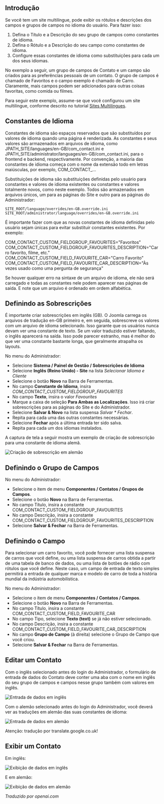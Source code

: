 <!-- Filename: J3.x:Adding_custom_fields/Multilingual_Sites / Display title: Sites Multilíngues -->

## Introdução

Se você tem um site multilíngue, pode exibir os rótulos e descrições dos campos e grupos de campos no idioma do usuário. Para fazer isso:

1. Defina o Título e a Descrição do seu grupo de campos como constantes de idioma.
2. Defina o Rótulo e a Descrição do seu campo como constantes de idioma.
3. Configure essas constantes de idioma como substituições para cada um dos seus idiomas.

No exemplo a seguir, um grupo de campos de Contato e um campo são criados para as preferências pessoais de um contato. O grupo de campos é chamado de Favoritos e o campo exemplo é chamado de Carro. Claramente, mais campos podem ser adicionados para outras coisas favoritas, como comida ou filmes.

Para seguir este exemplo, assume-se que você configurou um site multilíngue, conforme descrito no tutorial [Sites Multilíngues](jdocmanual?article=user/languages/setup-a-multilingual-site "Sites Multilíngues").

## Constantes de Idioma

Constantes de idioma são espaços reservados que são substituídos por valores de idioma quando uma página é renderizada. As constantes e seus valores são armazenados em arquivos de idioma, como JPATH_SITE/languages/en-GB/com_contact.ini e JPATH_SITE/administrator/languages/en-GB/com_contact.ini, para o frontend e backend, respectivamente. Por convenção, a maioria das constantes de idioma começa com o nome da extensão todo em letras maiúsculas, por exemplo, COM_CONTACT_...

Substituições de idioma são substituições definidas pelo usuário para constantes e valores de idioma existentes ou constantes e valores totalmente novos, como neste exemplo. Todos são armazenados em arquivos únicos, um para as páginas do Site e outro para as páginas do Administrador:
```
SITE_ROOT/language/overrides/en-GB.override.ini
SITE_ROOT/administrator/language/overrides/en-GB.override.ini
```
É importante fazer com que as novas constantes de idioma definidas pelo usuário sejam únicas para evitar substituir constantes existentes. Por exemplo:

COM_CONTACT_CUSTOM_FIELDGROUP_FAVOURITES="Favoritos"
COM_CONTACT_CUSTOM_FIELDGROUP_FAVOURITES_DESCRIPTION="Carro favorito, filme, etc."
COM_CONTACT_CUSTOM_FIELD_FAVOURITE_CAR="Carro Favorito"
COM_CONTACT_CUSTOM_FIELD_FAVOURITE_CAR_DESCRIPTION="Às vezes usado como uma pergunta de segurança"

Se houver qualquer erro na sintaxe de um arquivo de idioma, ele não será carregado e todas as constantes nele podem aparecer nas páginas de saída. E note que um arquivo é ordenado em ordem alfabética.

## Definindo as Sobrescrições

É importante criar sobrescrições em inglês (GB). O Joomla carrega os arquivos de tradução en-GB primeiro e, em seguida, sobrescreve os valores com um arquivo de idioma selecionado. Isso garante que os usuários nunca devam ver uma constante de texto. Se um valor traduzido estiver faltando, o inglês aparecerá na saída. Isso pode parecer estranho, mas é melhor do que ver uma constante bastante longa, que geralmente atrapalha os layouts.

No menu do Administrador:

* Selecione **Sistema / Painel de Gestão / Sobrescrições de Idioma**
* Selecione **Inglês (Reino Unido) - Site** na lista *Selecionar Idioma e Cliente*
* Selecione o botão **Novo** na Barra de Ferramentas.
* No campo **Constante de Idioma**, insira *COM_CONTACT_CUSTOM_FIELDGROUP_FAVOURITES*
* No campo **Texto**, insira o valor *Favourites*
* Marque a caixa de seleção **Para Ambas as Localizações**. Isso irá criar
sobrescrições para as páginas do Site e do Administrador.
* Selecione **Salvar & Novo** na lista suspensa *Salvar * Fechar*.
* Repita para cada uma das outras constantes necessárias.
* Selecione **Fechar** após a última entrada ter sido salva.
* Repita para cada um dos idiomas instalados.

A captura de tela a seguir mostra um exemplo de criação de sobrescrição para uma constante de idioma alemã.

![Criação de sobrescrição em alemão](../../../en/images/fields/fields-overrides-creation-de.png "Criação de sobrescrição em alemão")

## Definindo o Grupo de Campos

No menu do Administrador:

* Selecione o item de menu **Componentes / Contatos / Grupos de Campos**.
* Selecione o botão **Novo** na Barra de Ferramentas.
* No campo Título, insira a constante COM_CONTACT_CUSTOM_FIELDGROUP_FAVOURITES
* No campo Descrição, insira a constante COM_CONTACT_CUSTOM_FIELDGROUP_FAVOURITES_DESCRIPTION
* Selecione **Salvar & Fechar** na Barra de Ferramentas.


## Definindo o Campo

Para selecionar um carro favorito, você pode fornecer uma lista suspensa de carros que você define, ou uma lista suspensa de carros obtida a partir de uma tabela de banco de dados, ou uma lista de botões de rádio com rótulos que você define. Neste caso, um campo de entrada de texto simples permitirá a entrada de qualquer marca e modelo de carro de toda a história mundial da indústria automobilística.

No menu do Administrador:

* Selecione o item de menu **Componentes / Contatos / Campos**.
* Selecione o botão **Novo** na Barra de Ferramentas.
* No campo Título, insira a constante COM_CONTACT_CUSTOM_FIELD_FAVOURITE_CAR
* No campo Tipo, selecione **Texto (text)** se já não estiver selecionado.
* No campo Descrição, insira a constante COM_CONTACT_CUSTOM_FIELD_FAVOURITE_CAR_DESCRIPTION
* No campo **Grupo de Campo** (à direita) selecione o Grupo de Campo que você criou.
* Selecione **Salvar & Fechar** na Barra de Ferramentas.

## Editar um Contato

Com o inglês selecionado antes do login do Administrador, o formulário de entrada de dados do Contato deve conter uma aba com o nome em inglês do seu grupo de campos e campos nesse grupo também com valores em inglês.

![Entrada de dados em inglês](../../../en/images/fields/fields-overrides-entry.png "Entrada de dados em inglês")

Com o alemão selecionado antes do login do Administrador, você deverá ver as traduções em alemão das suas constantes de idioma:

![Entrada de dados em alemão](../../../en/images/fields/fields-overrides-entry-de.png "Entrada de dados em alemão")

Atenção: tradução por translate.google.co.uk!

## Exibir um Contato

Em inglês:

![Exibição de dados em inglês](../../../en/images/fields/fields-overrides-display.png "Exibição de dados em inglês")

E em alemão:

![Exibição de dados em alemão](../../../en/images/fields/fields-overrides-display-de.png "Exibição de dados em alemão")

*Traduzido por openai.com*

